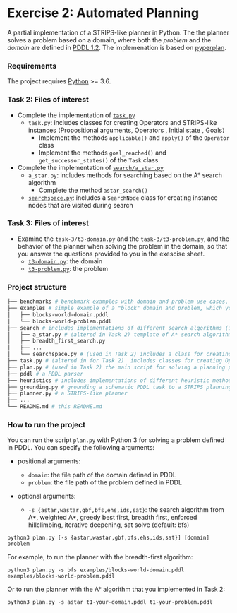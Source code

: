 # Exercise 2: Automated Planning

A partial implementation of a STRIPS-like planner in Python. The the planner solves a problem based on a domain, where both the *problem* and the *domain* are defined in [PDDL 1.2](https://planning.wiki/ref/pddl). The implemenation is based on [pyperplan](https://github.com/aibasel/pyperplan).

### Requirements
The project requires [Python](https://www.python.org/) >= 3.6.

### Task 2: Files of interest
- Complete the implementation of [`task.py`](https://github.com/HSG-WAS-SS22/exercise-2/blob/main/task.py)
   - `task.py`: includes classes for creating Operators and STRIPS-like instances  ⟨Propositional arguments, Operators , Initial state , Goals⟩  
     - Implement the methods `applicable()` and `apply()` of the `Operator` class
     - Implement the methods `goal_reached()` and `get_successor_states()` of the `Task` class
- Complete the implementation of [`search/a_star.py`](https://github.com/HSG-WAS-SS22/exercise-2/blob/main/search/a_star.py) 
   - `a_star.py`: includes methods for searching based on the A* search algorithm
     - Complete the method `astar_search()` 
   - [`searchspace.py`](https://github.com/HSG-WAS-SS22/exercise-2/blob/main/search/searchspace.py): includes a `SearchNode` class for creating instance nodes that are visited during search 

### Task 3: Files of interest
- Examine the `task-3/t3-domain.py` and the `task-3/t3-problem.py`, and the behavior of the planner when solving the problem in the domain, so that you answer the questions provided to you in the exescise sheet. 
  - [`t3-domain.py`](https://github.com/HSG-WAS-SS22/exercise-2/blob/main/task-3/t3-domain.pddl): the domain
  - [`t3-problem.py`](https://github.com/HSG-WAS-SS22/exercise-2/blob/main/task-3/t3-problem.pddl): the problem

### Project structure
```bash
├── benchmarks # benchmark examples with domain and problem use cases, which you can use to see the planner behavior
├── examples # simple example of a "block" domain and problem, which you can use to see the planner behavior
│   ├── blocks-world-domain.pddl 
│   └── blocks-world-problem.pddl
├── search # includes implementations of different search algorithms (i.e. astar,wastar,gbf,bfs,ehs,ids,sat)
│   ├── a_star.py # (altered in Task 2) template of A* search algorithm 
│   ├── breadth_first_search.py
│   ├── ...
│   └── searchspace.py # (used in Task 2) includes a class for creating instance nodes that are visited during search 
├── task.py # (altered in for Task 2)  includes classes for creating Operators and STRIPS-like instances  ⟨Propositional arguments, Operators , Initial state , Goals⟩  
├── plan.py # (used in Task 2) the main script for solving a planning problem 
├── pddl # a PDDL parser 
├── heuristics # includes implementations of different heuristic methods (i.e. blind,landmark,lmcut,hadd,hff,hmax,hsa)
├── grounding.py # grounding a schematic PDDL task to a STRIPS planning task
├── planner.py # a STRIPS-like planner
├── ...
└── README.md # this README.md
```


### How to run the project 
You can run the script `plan.py` with Python 3 for solving a problem defined in PDDL.
You can specify the following arguments:
- positional arguments:
  - `domain`: the file path of the domain defined in PDDL
  - `problem`: the file path of the problem defined in PDDL

- optional arguments:
  - `-s {astar,wastar,gbf,bfs,ehs,ids,sat}`: the search algorithm from A*, weighted A*, greedy best first, breadth first, enforced hillclimbing, iterative deepening, sat solve (default: bfs)

```
python3 plan.py [-s {astar,wastar,gbf,bfs,ehs,ids,sat}] [domain] problem
```
For example, to run the planner with the breadth-first algorithm:
```
python3 plan.py -s bfs examples/blocks-world-domain.pddl examples/blocks-world-problem.pddl
```
Or to run the planner with the A* algorithm that you implemented in Task 2:
```
python3 plan.py -s astar t1-your-domain.pddl t1-your-problem.pddl
```
